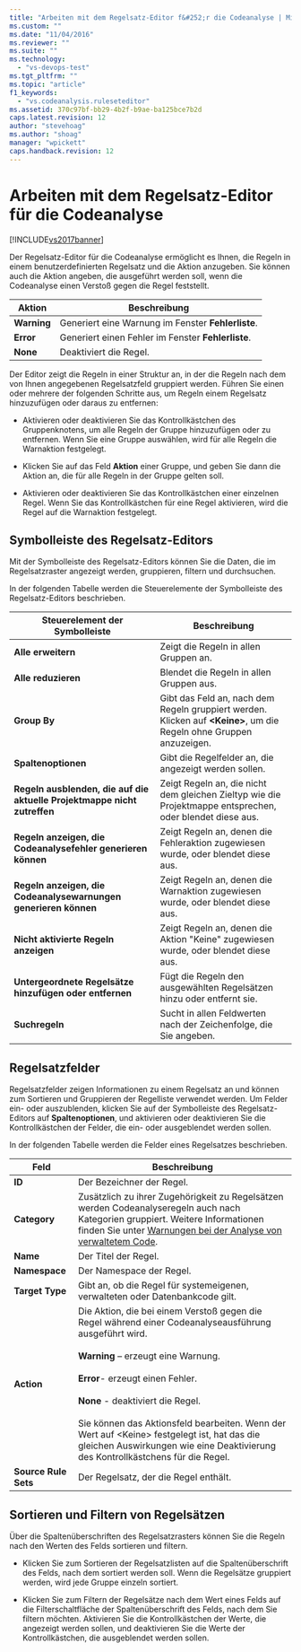 ```yaml
---
title: "Arbeiten mit dem Regelsatz-Editor f&#252;r die Codeanalyse | Microsoft Docs"
ms.custom: ""
ms.date: "11/04/2016"
ms.reviewer: ""
ms.suite: ""
ms.technology: 
  - "vs-devops-test"
ms.tgt_pltfrm: ""
ms.topic: "article"
f1_keywords: 
  - "vs.codeanalysis.ruleseteditor"
ms.assetid: 370c97bf-bb29-4b2f-b9ae-ba125bce7b2d
caps.latest.revision: 12
author: "stevehoag"
ms.author: "shoag"
manager: "wpickett"
caps.handback.revision: 12
---
```

# Arbeiten mit dem Regelsatz-Editor f&#252;r die Codeanalyse
[!INCLUDE[vs2017banner](../code-quality/includes/vs2017banner.md)]

Der Regelsatz\-Editor für die Codeanalyse ermöglicht es Ihnen, die Regeln in einem benutzerdefinierten Regelsatz und die Aktion anzugeben.  Sie können auch die Aktion angeben, die ausgeführt werden soll, wenn die Codeanalyse einen Verstoß gegen die Regel feststellt.  
  
|Aktion|**Beschreibung**|  
|------------|----------------------|  
|**Warning**|Generiert eine Warnung im Fenster **Fehlerliste**.|  
|**Error**|Generiert einen Fehler im Fenster **Fehlerliste**.|  
|**None**|Deaktiviert die Regel.|  
  
 Der Editor zeigt die Regeln in einer Struktur an, in der die Regeln nach dem von Ihnen angegebenen Regelsatzfeld gruppiert werden.  Führen Sie einen oder mehrere der folgenden Schritte aus, um Regeln einem Regelsatz hinzuzufügen oder daraus zu entfernen:  
  
-   Aktivieren oder deaktivieren Sie das Kontrollkästchen des Gruppenknotens, um alle Regeln der Gruppe hinzuzufügen oder zu entfernen.  Wenn Sie eine Gruppe auswählen, wird für alle Regeln die Warnaktion festgelegt.  
  
-   Klicken Sie auf das Feld **Aktion** einer Gruppe, und geben Sie dann die Aktion an, die für alle Regeln in der Gruppe gelten soll.  
  
-   Aktivieren oder deaktivieren Sie das Kontrollkästchen einer einzelnen Regel.  Wenn Sie das Kontrollkästchen für eine Regel aktivieren, wird die Regel auf die Warnaktion festgelegt.  
  
## Symbolleiste des Regelsatz\-Editors  
 Mit der Symbolleiste des Regelsatz\-Editors können Sie die Daten, die im Regelsatzraster angezeigt werden, gruppieren, filtern und durchsuchen.  
  
 In der folgenden Tabelle werden die Steuerelemente der Symbolleiste des Regelsatz\-Editors beschrieben.  
  
|Steuerelement der Symbolleiste|**Beschreibung**|  
|------------------------------------|----------------------|  
|**Alle erweitern**|Zeigt die Regeln in allen Gruppen an.|  
|**Alle reduzieren**|Blendet die Regeln in allen Gruppen aus.|  
|**Group By**|Gibt das Feld an, nach dem Regeln gruppiert werden.  Klicken auf **\<Keine\>**, um die Regeln ohne Gruppen anzuzeigen.|  
|**Spaltenoptionen**|Gibt die Regelfelder an, die angezeigt werden sollen.|  
|**Regeln ausblenden, die auf die aktuelle Projektmappe nicht zutreffen**|Zeigt Regeln an, die nicht dem gleichen Zieltyp wie die Projektmappe entsprechen, oder blendet diese aus.|  
|**Regeln anzeigen, die Codeanalysefehler generieren können**|Zeigt Regeln an, denen die Fehleraktion zugewiesen wurde, oder blendet diese aus.|  
|**Regeln anzeigen, die Codeanalysewarnungen generieren können**|Zeigt Regeln an, denen die Warnaktion zugewiesen wurde, oder blendet diese aus.|  
|**Nicht aktivierte Regeln anzeigen**|Zeigt Regeln an, denen die Aktion "Keine" zugewiesen wurde, oder blendet diese aus.|  
|**Untergeordnete Regelsätze hinzufügen oder entfernen**|Fügt die Regeln den ausgewählten Regelsätzen hinzu oder entfernt sie.|  
|**Suchregeln**|Sucht in allen Feldwerten nach der Zeichenfolge, die Sie angeben.|  
  
## Regelsatzfelder  
 Regelsatzfelder zeigen Informationen zu einem Regelsatz an und können zum Sortieren und Gruppieren der Regelliste verwendet werden.  Um Felder ein\- oder auszublenden, klicken Sie auf der Symbolleiste des Regelsatz\-Editors auf **Spaltenoptionen**, und aktivieren oder deaktivieren Sie die Kontrollkästchen der Felder, die ein\- oder ausgeblendet werden sollen.  
  
 In der folgenden Tabelle werden die Felder eines Regelsatzes beschrieben.  
  
|Feld|**Beschreibung**|  
|----------|----------------------|  
|**ID**|Der Bezeichner der Regel.|  
|**Category**|Zusätzlich zu ihrer Zugehörigkeit zu Regelsätzen werden Codeanalyseregeln auch nach Kategorien gruppiert.  Weitere Informationen finden Sie unter [Warnungen bei der Analyse von verwaltetem Code](../code-quality/code-analysis-for-managed-code-warnings.md).|  
|**Name**|Der Titel der Regel.|  
|**Namespace**|Der Namespace der Regel.|  
|**Target Type**|Gibt an, ob die Regel für systemeigenen, verwalteten oder Datenbankcode gilt.|  
|**Action**|Die Aktion, die bei einem Verstoß gegen die Regel während einer Codeanalyseausführung ausgeführt wird.<br /><br /> **Warning** – erzeugt eine Warnung.<br /><br /> **Error**\- erzeugt einen Fehler.<br /><br /> **None** \- deaktiviert die Regel.<br /><br /> Sie können das Aktionsfeld bearbeiten.  Wenn der Wert auf \<Keine\> festgelegt ist, hat das die gleichen Auswirkungen wie eine Deaktivierung des Kontrollkästchens für die Regel.|  
|**Source Rule Sets**|Der Regelsatz, der die Regel enthält.|  
  
## Sortieren und Filtern von Regelsätzen  
 Über die Spaltenüberschriften des Regelsatzrasters können Sie die Regeln nach den Werten des Felds sortieren und filtern.  
  
-   Klicken Sie zum Sortieren der Regelsatzlisten auf die Spaltenüberschrift des Felds, nach dem sortiert werden soll.  Wenn die Regelsätze gruppiert werden, wird jede Gruppe einzeln sortiert.  
  
-   Klicken Sie zum Filtern der Regelsätze nach dem Wert eines Felds auf die Filterschaltfläche der Spaltenüberschrift des Felds, nach dem Sie filtern möchten.  Aktivieren Sie die Kontrollkästchen der Werte, die angezeigt werden sollen, und deaktivieren Sie die Werte der Kontrollkästchen, die ausgeblendet werden sollen.